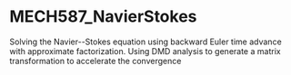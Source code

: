 # MECH587_NavierStokes
Solving the Navier--Stokes equation using backward Euler time advance with approximate factorization. Using DMD analysis to generate a matrix transformation to accelerate the convergence
